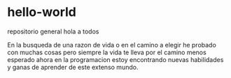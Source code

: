 # hello-world
repositorio general
hola a todos

En la busqueda de una razon de vida o en el camino a elegir
he probado con muchas cosas pero siempre la vida te lleva por el camino menos esperado
ahora en la programacion estoy encontrando nuevas habilidades y ganas de aprender de este extenso mundo.
